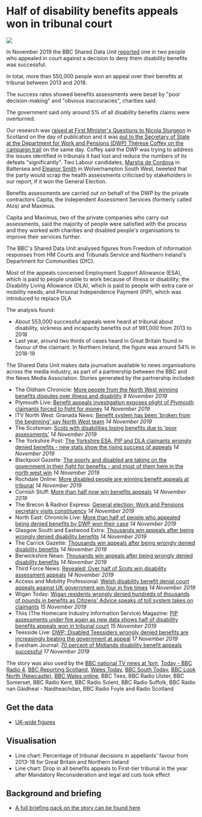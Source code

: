 # Half of disability benefits appeals won in tribunal court

![](https://ichef.bbci.co.uk/news/624/cpsprodpb/181C1/production/_109435789_annbarkerstill2.jpg)

In November 2019 the BBC Shared Data Unit [reported](https://www.bbc.co.uk/news/uk-49891159) one in two people who appealed in court against a decision to deny them disability benefits was successful.

In total, more than 550,000 people won an appeal over their benefits at tribunal between 2013 and 2018.

The success rates showed benefits assessments were beset by "poor decision-making" and "obvious inaccuracies", charities said.

The government said only around 5% of all disability benefits claims were overturned.

Our research was [raised at First Minister's Questions to Nicola Sturgeon](https://twitter.com/ClareAdamsonSNP/status/1195021452313079808) in Scotland on the day of publication and it was [put to the Secretary of State at the Department for Work and Pensions (DWP) Thérèse Coffey on the campaign trail](http://www.brecon-radnor.co.uk/article.cfm?id=111131&headline=General%20election%3A%20Work%20and%20Pensions%20secretary%20visits%20constituency&sectionIs=news&searchyear=2019&cat=Local%20People) on the same day. Coffey said the DWP was trying to address the issues identified in tribunals it had lost and reduce the numbers of its defeats "significantly". Two Labour candidates, [Marsha de Cordova](https://twitter.com/MarshadeCordova/status/1194916253221175296) in Battersea and [Eleanor Smith](https://twitter.com/Eleanor_SmithMP/status/1194928780164452353) in Wolverhampton South West, tweeted that the party would scrap the health assessments criticised by stakeholders in our report, if it won the General Election. 

Benefits assessments are carried out on behalf of the DWP by the private contractors Capita, the Independent Assessment Services (formerly called Atos) and Maximus.

Capita and Maximus, two of the private companies who carry out assessments, said the majority of people were satisfied with the process and they worked with charities and disabled people's organisations to improve their services further.

The BBC's Shared Data Unit analysed figures from Freedom of Information responses from HM Courts and Tribunals Service and Northern Ireland's Department for Communities (DfC).

Most of the appeals concerned Employment Support Allowance (ESA), which is paid to people unable to work because of illness or disability; the Disability Living Allowance (DLA), which is paid to people with extra care or mobility needs; and Personal Independence Payment (PIP), which was introduced to replace DLA

The analysis found:

- About 553,000 successful appeals were heard at tribunal about disability, sickness and incapacity benefits out of 981,000 from 2013 to 2018
- Last year, around two thirds of cases heard in Great Britain found in favour of the claimant. In Northern Ireland, the figure was around 54% in 2018-19

The Shared Data Unit makes data journalism available to news organisations across the media industry, as part of a partnership between the BBC and the News Media Association. Stories generated by the partnership included:

* The Oldham Chronicle: [More people from the North West winning benefits disputes over illness and disability](https://www.oldham-chronicle.co.uk/news-features/139/main-news/131189/more-people-from-the-north-west-winning-benefits-disputes-over-illness-and-disability) *8 November 2019*
* Plymouth Live: [Benefit appeals investigation exposes plight of Plymouth claimants forced to fight for money](https://www.plymouthherald.co.uk/news/plymouth-news/benefit-appeals-investigation-exposes-plight-3534946) *14 November 2019*
* ITV North West: Granada News: [Benefit system has been 'broken from the beginning' say North West team](https://www.itv.com/news/granada/2019-11-14/over-half-a-million-wrongly-denied-disability-benefits-in-last-five-years/) *14 November 2019*
* The Scotsman: [Scots with disabilities losing benefits due to ‘poor assessments’](https://www.scotsman.com/news/politics/scots-with-disabilities-losing-benefits-due-to-poor-assessments-1-5045516) *14 November 2019*
* The Yorkshire Post: [The Yorkshire ESA, PIP and DLA claimants wrongly denied benefits - new stats show the rising success of appeals](https://www.yorkshirepost.co.uk/news/politics/the-yorkshire-esa-pip-and-dla-claimants-wrongly-denied-benefits-new-stats-show-the-rising-success-of-appeals-1-10100355) *14 November 2019*
* Blackpool Gazette: [The poorly and disabled are taking on the government in their fight for benefits - and most of them here in the north west win](https://www.blackpoolgazette.co.uk/news/politics/the-poorly-and-disabled-are-taking-on-the-government-in-their-fight-for-benefits-and-most-of-them-here-in-the-north-west-win-1-10096329) *14 November 2019*
* Rochdale Online: [More disabled people are winning benefit appeals at tribunal](http://rochdaleonline.co.uk/news-features/2/news-headlines/131326/more-disabled-people-are-winning-benefit-appeals-at-tribunal) *14 November 2019*
* Cornish Stuff: [More than half now win benefits appeals](https://cornishstuff.com/2019/11/14/more-than-half-now-win-benefits-appeals/) *14 November 2019*
* The Brecon & Radnor Express: [General election: Work and Pensions secretary visits constituency](http://www.brecon-radnor.co.uk/article.cfm?id=111131&headline=General%20election%3A%20Work%20and%20Pensions%20secretary%20visits%20constituency&sectionIs=news&searchyear=2019&cat=Local%20People) *14 November 2019*
* North East: Chronicle Live: [More than half of people who appealed being denied benefits by DWP won their case](https://www.chroniclelive.co.uk/news/north-east-news/dwp-benefit-appeal-wins-17249620) *14 November 2019*
* Glasgow South and Eastwood Extra: [Thousands win appeals after being wrongly denied disability benefits](https://www.glasgowsouthandeastwoodextra.co.uk/health/thousands-win-appeals-after-being-wrongly-denied-disability-benefits-1-5045942) *14 November 2019* 
* The Carrick Gazette: [Thousands win appeals after being wrongly denied disability benefits](https://www.glasgowsouthandeastwoodextra.co.uk/health/thousands-win-appeals-after-being-wrongly-denied-disability-benefits-1-5045942) *14 November 2019*
* Berwickshire News: [Thousands win appeals after being wrongly denied disability benefits](https://www.glasgowsouthandeastwoodextra.co.uk/health/thousands-win-appeals-after-being-wrongly-denied-disability-benefits-1-5045942) *14 November 2019*
* Third Force News: [Revealed: Over half of Scots win disability assessment appeals](http://thirdforcenews.org.uk/tfn-news/revealed-over-half-of-scots-win-disability-assessment-appeals#SO7TJoGqHrDZjMzr.99) *14 November 2019*
* Access and Mobility Professional: [Welsh disability benefit denial court appeals against UK government win four in five times](https://www.accessandmobilityprofessional.com/welsh-disability-benefit-denial-court-appeals-against-uk-government-win-four-in-five-times/) *14 November 2019*
* Wigan Today: [Wigan residents wrongly denied hundreds of thousands of pounds in benefits as Citizens' Advice speaks of toll system takes on claimants](https://www.wigantoday.net/news/people/wigan-residents-wrongly-denied-hundreds-of-thousands-of-pounds-in-benefits-as-citizens-advice-speaks-of-toll-system-takes-on-claimants-1-10105121) *15 November 2019*
* Thiis (The Homecare Industry Information Service) Magazine: [PIP assessments under fire again as new data shows half of disability benefits appeals won in tribunal court](https://thiis.co.uk/pip-assessments-under-fire-again-as-new-data-shows-half-of-disability-benefits-appeals-won-in-tribunal-court/) *15 November 2019*
* Teesside Live: [DWP: Disabled Teessiders wrongly denied benefits are increasingly beating the government at appeal](https://www.gazettelive.co.uk/news/teesside-news/dwp-disabled-teessiders-wrongly-denied-17269650) *17 November 2019*
* Evesham Journal: [70 percent of Midlands disability benefit appeals successful](https://www.eveshamjournal.co.uk/news/18041824.70-percent-midlands-disability-benefit-appeals-successful/) *17 November 2019*

The story was also used by the [BBC national TV news at 1pm](https://drive.google.com/open?id=1-077TSpQJOIhDh5NedIJFIxnmxv5ky12), [Today - BBC Radio 4](https://drive.google.com/open?id=16A4eco5JLfNnaATmiTnBrw8tRNRY9pAB), [BBC Reporting Scotland](https://drive.google.com/open?id=1XyUXIjGa9220NykEkDI1BRsVkJ6oF3Oy), [Wales Today](https://drive.google.com/open?id=1ygiCqOz8SbZIDdpjWW3phWRYYyeAT3QD), [BBC South Today](https://drive.google.com/open?id=1AIhZrqqN0vPVlylQ53xE_1izP-N9PTLX), [BBC Look North (Newcastle)](https://drive.google.com/open?id=1QZ2P5plkGqlfFqfOWiyH4U3NmNdfRz-_), [BBC Wales online](https://www.bbc.co.uk/news/uk-wales-50378036), BBC Tees, BBC Radio Ulster, BBC Somerset, BBC Radio Kent, BBC Radio Solent, BBC Radio Suffolk, BBC Radio nan Gàidheal - Naidheachdan, BBC Radio Foyle and Radio Scotland

## Get the data 

* [UK-wide figures](https://docs.google.com/spreadsheets/d/1B-Tx6eVI6hr4Yyt6yO_i3WWebTF-1UbCHSVGevgNArw/edit?usp=sharing)

## Visualisation

* Line chart: Percentage of tribunal decisions in appellants' favour from 2013-18 for Great Britain and Northern Ireland
* Line chart: Drop in all benefits appeals to First-tier tribunal in the year after Mandatory Reconsideration and legal aid cuts took effect

## Background and briefing

* [A full briefing pack on the story can be found here](https://docs.google.com/document/d/1sUHIzCjYdkY2kmBst-a182ktgWA1d0kh1ev3yrfj8pk/edit?usp=sharing)
